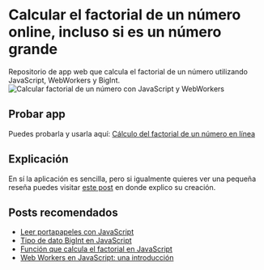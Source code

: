 # Calcular el factorial de un número online, incluso si es un número grande
Repositorio de app web que calcula el factorial de un número utilizando JavaScript, WebWorkers y BigInt.
![Calcular factorial de un número con JavaScript y WebWorkers](https://i2.wp.com/parzibyte.me/blog/wp-content/uploads/2018/12/C%C3%A1lculo-del-factorial-de-un-n%C3%BAmero-en-JavaScript.-Aplicaci%C3%B3n-web-online.png?resize=768,355&ssl=1)
## Probar app
Puedes probarla y usarla aquí: [
Cálculo del factorial de un número en línea](https://www.parzibyte.me/apps/factorial/)
## Explicación
En sí la aplicación es sencilla, pero si igualmente quieres ver una pequeña reseña puedes visitar [este post](https://parzibyte.me/blog/2018/12/28/aplicacion-web-factorial-online/) en donde explico su creación.
## Posts recomendados
* [Leer portapapeles con JavaScript](https://parzibyte.me/blog/2018/08/24/acceder-al-portapapeles-con-javascript/)
* [Tipo de dato BigInt en JavaScript](https://parzibyte.me/blog/2018/12/28/bigint-javascript/)
* [Función que calcula el factorial en JavaScript](https://parzibyte.me/blog/2018/12/28/factorial-javascript-recursividad-ciclos/)
* [Web Workers en JavaScript: una introducción](https://parzibyte.me/blog/2018/09/07/web-workers-javascript/)
